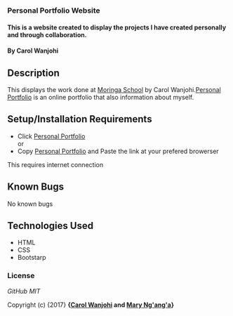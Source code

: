 ### Personal Portfolio Website

#### This is a website created to display the projects I have created personally and through collaboration.

#### By **Carol Wanjohi**

## Description

This displays the work done at [Moringa School](http://moringaschool.com/) by Carol Wanjohi.[Personal Portfolio](https://carolwanjohi.github.io/) is an online portfolio that also information about myself.

## Setup/Installation Requirements
* Click [Personal Portfolio](https://carolwanjohi.github.io/) <br/>
  or <br/>
* Copy [Personal Portfolio](https://carolwanjohi.github.io/) and  Paste the link at your prefered browerser

This requires internet connection

## Known Bugs

No known bugs

## Technologies Used

* HTML
* CSS
* Bootstarp

### License

*GitHub MIT*

Copyright (c) {2017} **{[Carol Wanjohi](https://github.com/carolwanjohi) and [Mary Ng'ang'a](https://github.com/marynganga)}**

